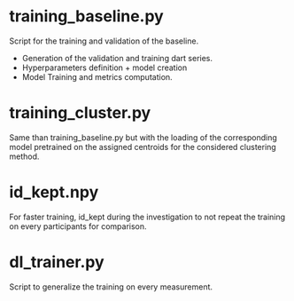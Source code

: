 # training_baseline.py

Script for the training and validation of the baseline.

- Generation of the validation and training dart series.
- Hyperparameters definition + model creation
- Model Training and metrics computation.

# training_cluster.py 

Same than training_baseline.py but with the loading of the corresponding model pretrained on the assigned centroids for the considered clustering method.

# id_kept.npy

For faster training, id_kept during the investigation to not repeat the training on every participants for comparison.

# dl_trainer.py

Script to generalize the training on every measurement.
